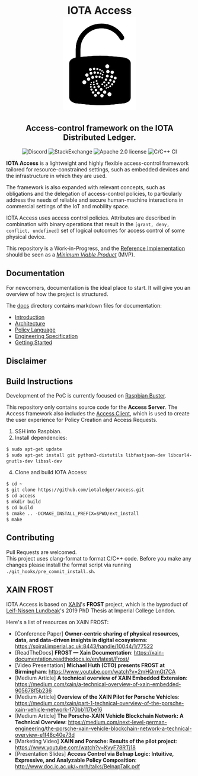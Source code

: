 <h1 align="center">
  <br>IOTA Access<br>
  <img src="access.png">
</h1>
<h2 align="center">
Access-control framework on the IOTA Distributed Ledger.
</h2>

<p align="center">
  <a href="https://discord.iota.org/" style="text-decoration:none;"><img src="https://img.shields.io/badge/Discord-9cf.svg?logo=discord" alt="Discord"></a>
    <a href="https://iota.stackexchange.com/" style="text-decoration:none;"><img src="https://img.shields.io/badge/StackExchange-9cf.svg?logo=stackexchange" alt="StackExchange"></a>
    <a href="https://github.com/iotaledger/iota.c/blob/master/LICENSE" style="text-decoration:none;"><img src="https://img.shields.io/github/license/iotaledger/iota.c.svg" alt="Apache 2.0 license"></a>
    <img src="https://github.com/iotaledger/access/workflows/C/C++%20CI/badge.svg" alt="C/C++ CI">
</p>

**IOTA Access** is a lightweight and highly flexible access-control framework tailored for resource-constrained settings, such as embedded devices and the infrastructure in which they are used.

The framework is also expanded with relevant concepts, such as obligations and the delegation of access-control policies, to particularly address the needs of reliable and secure human-machine interactions in commercial settings of the IoT and mobility space.

IOTA Access uses access control policies. Attributes are described in combination with binary operations that result in the `[grant, deny, conflict, undefined]` set of logical outcomes for access control of some physical device.

This repository is a Work-in-Progress, and the [Reference Implementation](/docs/02-architecture.md#access-server-reference-implementation-acsri) should be seen as a [*Minimum Viable Product*](https://en.wikipedia.org/wiki/Minimum_viable_product) (MVP).

## Documentation
For newcomers, documentation is the ideal place to start. It will give you an overview of how the project is structured.

The [docs](/docs) directory contains markdown files for documentation:
 - [Introduction](/docs/01-introduction.md)
 - [Architecture](/docs/02-architecture.md)
 - [Policy Language](/docs/03-policy-language.md)
 - [Engineering Specification](/docs/04-engineering-specs.md)
 - [Getting Started](/docs/05-getting-started.md)

 ## Disclaimer
## Build Instructions
Development of the PoC is currently focused on [Raspbian Buster](https://www.raspberrypi.org/blog/buster-the-new-version-of-raspbian/).

This repository only contains source code for the **Access Server**. The Access framework also includes the [Access Client](https://github.com/iotaledger/access-mobile), which is used to create the user experience for Policy Creation and Access Requests.
1. SSH into Raspbian.
2. Install dependencies:
```
$ sudo apt-get update
$ sudo apt-get install git python3-distutils libfastjson-dev libcurl4-gnutls-dev libssl-dev
```

4. Clone and build IOTA Access:
```
$ cd ~
$ git clone https://github.com/iotaledger/access.git
$ cd access
$ mkdir build
$ cd build
$ cmake .. -DCMAKE_INSTALL_PREFIX=$PWD/ext_install
$ make

```

## Contributing  

Pull Requests are welcomed.  
This project uses clang-format to format C/C++ code. Before you make any changes please install the format script via running `./git_hooks/pre_commit_install.sh`.  

## XAIN FROST
IOTA Access is based on [XAIN](https://www.xain.io/)'s **FROST** project, which is the byproduct of [Leif-Nissen Lundbeak](https://www.researchgate.net/profile/Leif_Nissen_Lundbaek)'s 2019 PhD Thesis at Imperial College London.

Here's a list of resources on XAIN FROST:

* [Conference Paper] **Owner-centric sharing of physical resources, data, and data-driven insights in digital ecosystems**: https://spiral.imperial.ac.uk:8443/handle/10044/1/77522
* [ReadTheDocs] **FROST — Xain Documentation**: https://xain-documentation.readthedocs.io/en/latest/Frost/
* [Video Presentation] **Michael Huth (CTO) presents FROST at Birmingham**: https://www.youtube.com/watch?v=2mHQrmGt7CA
* [Medium Article] **A technical overview of XAIN Embedded Extension**: https://medium.com/xain/a-technical-overview-of-xain-embedded-905678f5b236
* [Medium Article] **Overview of the XAIN Pilot for Porsche Vehicles**: https://medium.com/xain/part-1-technical-overview-of-the-porsche-xain-vehicle-network-f70bb117be16
* [Medium Article] **The Porsche-XAIN Vehicle Blockchain Network: A Technical Overview**: https://medium.com/next-level-german-engineering/the-porsche-xain-vehicle-blockchain-network-a-technical-overview-e1f48c40e73d
* [Marketing Video] **XAIN and Porsche: Results of the pilot project**: https://www.youtube.com/watch?v=KvyF78RTj18
* [Presentation Slides] **Access Control via Belnap Logic: Intuitive, Expressive, and Analyzable Policy Composition**: http://www.doc.ic.ac.uk/~mrh/talks/BelnapTalk.pdf
